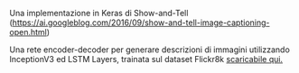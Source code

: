 Una implementazione in Keras di Show-and-Tell (https://ai.googleblog.com/2016/09/show-and-tell-image-captioning-open.html)

Una rete encoder-decoder per generare descrizioni di immagini utilizzando InceptionV3 ed LSTM Layers, trainata sul dataset Flickr8k [scaricabile qui.](https://forms.illinois.edu/sec/1713398)

